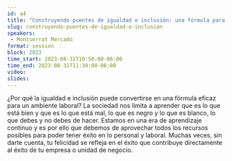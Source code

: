 ```yaml
---
id: a4
title: "Construyendo puentes de igualdad e inclusión: una fórmula para enriquecer la cultura laboral, por Grupo Salinas"
slug: construyendo-puentes-de-igualdad-e-inclusion
speakers:
 - Montserrat Mercado
format: session
block: 2023
time_start: 2023-08-31T10:50:00-06:00
time_end: 2023-08-31T11:30:00-06:00
video:
slides:
---
```


¿Por qué la igualdad e inclusión puede convertirse en una fórmula eficaz para un ambiente laboral? La sociedad nos limita a aprender que es lo que está bien y que es lo que está mal, lo que es negro y lo que es blanco, lo que debes y no debes de hacer. Estamos en una era de aprendizaje continuo y es por ello que debemos de aprovechar todos los recursos posibles para poder tener éxito en lo personal y laboral. Muchas veces, sin darte cuenta, tu felicidad se refleja en el éxito que contribuye directamente al éxito de tu empresa o unidad de negocio. 
